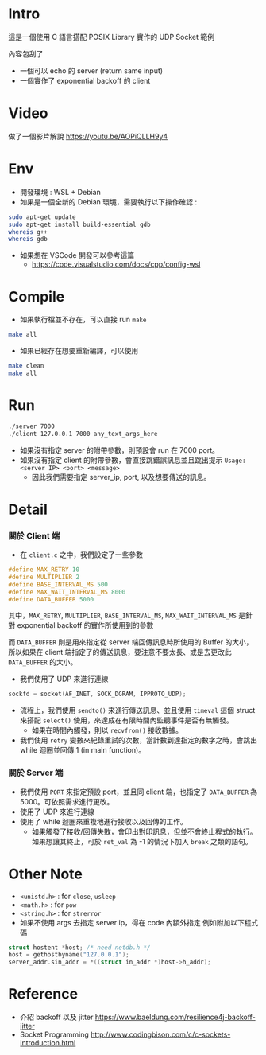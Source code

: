 # Intro

這是一個使用 C 語言搭配 POSIX Library 實作的 UDP Socket 範例

內容包刮了

- 一個可以 echo 的 server (return same input)
- 一個實作了 exponential backoff 的 client

# Video 

做了一個影片解說
https://youtu.be/AOPiQLLH9y4

# Env

- 開發環境 : WSL + Debian 
- 如果是一個全新的 Debian 環境，需要執行以下操作確認 : 

```bash
sudo apt-get update
sudo apt-get install build-essential gdb
whereis g++
whereis gdb
```

- 如果想在 VSCode 開發可以參考這篇
  - https://code.visualstudio.com/docs/cpp/config-wsl

# Compile

- 如果執行檔並不存在，可以直接 run ``make``

```bash
make all
```

- 如果已經存在想要重新編譯，可以使用

```bash
make clean
make all
```

# Run

```bash
./server 7000
./client 127.0.0.1 7000 any_text_args_here
```

- 如果沒有指定 server 的附帶參數，則預設會 run 在 7000 port。
- 如果沒有指定 client 的附帶參數，會直接跳錯誤訊息並且跳出提示
  ``Usage: <server IP> <port> <message>``
  - 因此我們需要指定 server_ip, port, 以及想要傳送的訊息。

# Detail

### 關於 Client 端

- 在 ``client.c`` 之中，我們設定了一些參數

```c
#define MAX_RETRY 10
#define MULTIPLIER 2
#define BASE_INTERVAL_MS 500
#define MAX_WAIT_INTERVAL_MS 8000
#define DATA_BUFFER 5000
```

其中，``MAX_RETRY``, ``MULTIPLIER``, ``BASE_INTERVAL_MS``, ``MAX_WAIT_INTERVAL_MS`` 是針對 exponential backoff 的實作所使用到的參數

而 ``DATA_BUFFER`` 則是用來指定從 server 端回傳訊息時所使用的 Buffer 的大小，所以如果在 client 端指定了的傳送訊息，要注意不要太長、或是去更改此 ``DATA_BUFFER`` 的大小。

- 我們使用了 UDP 來進行連線

```c
sockfd = socket(AF_INET, SOCK_DGRAM, IPPROTO_UDP); 
```

- 流程上，我們使用 ``sendto()`` 來進行傳送訊息、並且使用 ``timeval`` 這個 struct 來搭配 ``select()`` 使用，來達成在有限時間內監聽事件是否有無觸發。
  - 如果在時間內觸發，則以 ``recvfrom()`` 接收數據。
- 我們使用 ``retry`` 變數來紀錄重試的次數，當計數到達指定的數字之時，會跳出 while 迴圈並回傳 1 (in main function)。

### 關於 Server 端

- 我們使用 ``PORT`` 來指定預設 port，並且同 client 端，也指定了 ``DATA_BUFFER`` 為 5000。可依照需求進行更改。
- 使用了 UDP 來進行連線
- 使用了 while 迴圈來重複地進行接收以及回傳的工作。
  - 如果觸發了接收/回傳失敗，會印出對印訊息，但並不會終止程式的執行。如果想讓其終止，可於 ``ret_val`` 為 -1 的情況下加入 ``break`` 之類的語句。

# Other Note

- ``<unistd.h>`` : for ``close``, ``usleep``
- ``<math.h>`` : for ``pow``
- ``<string.h>`` : for ``strerror``
- 如果不使用 args 去指定 server ip，得在 code 內額外指定
  例如附加以下程式碼

```c
struct hostent *host; /* need netdb.h */
host = gethostbyname("127.0.0.1");
server_addr.sin_addr = *((struct in_addr *)host->h_addr);
```



# Reference

- 介紹 backoff 以及 jitter
  https://www.baeldung.com/resilience4j-backoff-jitter
- Socket Programming
  http://www.codingbison.com/c/c-sockets-introduction.html